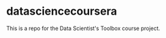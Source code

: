 datasciencecoursera
===================

This is a repo for the Data Scientist's Toolbox course project.
